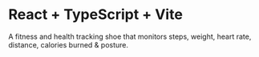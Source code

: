 # React + TypeScript + Vite

A fitness and health tracking shoe that monitors steps, weight, heart rate, distance, calories burned & posture.
